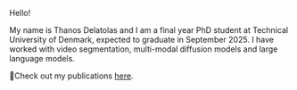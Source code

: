 Hello!

My name is Thanos Delatolas and I am a final year PhD student at Technical University of Denmark, expected to graduate in September 2025. I have worked with video segmentation, multi-modal diffusion models and large language models.

📜Check out my publications [here](https://scholar.google.com/citations?user=N8vlKeMAAAAJ&hl=en).
